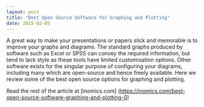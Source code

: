 ```yaml
---
layout: post
title: "Best Open Source Software for Graphing and Plotting"
date: 2015-02-05
---
```

A great way to make your presentations or papers slick and memorable is to improve your graphs and diagrams. The standard graphs produced by software such as Excel or SPSS  can convey the required information, but tend to lack style as these tools have limited customisation options. Other software exists for the singular purpose of configuring your diagrams, including many which are open-source and hence freely available. Here we review some of the best open source options for graphing and plotting. 

Read the rest of the article at [inomics.com] (https://inomics.com/best-open-source-software-graphing-and-plotting-0)
